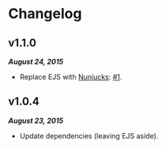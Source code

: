 Changelog
=========

v1.1.0
------

***August 24, 2015***

- Replace EJS with [Nunjucks](https://mozilla.github.io/nunjucks/ "A rich and powerful templating language for JavaScript"): [\#1](https://github.com/ahaasler/hexo-generator-multilingual-feed/issues/1 "Migrate to Nunjucks").

v1.0.4
------

***August 23, 2015***

- Update dependencies (leaving EJS aside).

